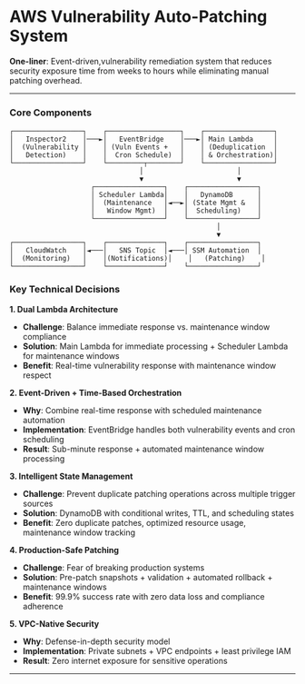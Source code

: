
# AWS Vulnerability Auto-Patching System


**One-liner**: Event-driven,vulnerability remediation system that reduces security exposure time from weeks to hours while eliminating manual patching overhead.

---

### **Core Components**
```
┌─────────────────┐    ┌──────────────────┐    ┌─────────────────┐
│   Inspector2    │───►│   EventBridge    │───►│ Main Lambda     │
│  (Vulnerability │    │ (Vuln Events +   │    │ (Deduplication  │
│   Detection)    │    │  Cron Schedule)  │    │ & Orchestration)│
└─────────────────┘    └─────────┬────────┘    └─────────────────┘
                                │                       │
                                ▼                       ▼
                    ┌─────────────────┐    ┌─────────────────┐
                    │ Scheduler Lambda│    │   DynamoDB      │
                    │  (Maintenance   │◄──►│ (State Mgmt &   │
                    │   Window Mgmt)  │    │  Scheduling)    │
                    └─────────────────┘    └─────────────────┘
                                                   │
                                                   ▼
┌─────────────────┐    ┌──────────────┐    ┌─────────────────┐
│   CloudWatch    │◄───│   SNS Topic  │◄───│ SSM Automation  │
│  (Monitoring)   │    │(Notifications)│    │   (Patching)    │
└─────────────────┘    └──────────────┘    └─────────────────┘
```

### **Key Technical Decisions**

**1. Dual Lambda Architecture**
- **Challenge**: Balance immediate response vs. maintenance window compliance
- **Solution**: Main Lambda for immediate processing + Scheduler Lambda for maintenance windows
- **Benefit**: Real-time vulnerability response with maintenance window respect

**2. Event-Driven + Time-Based Orchestration**
- **Why**: Combine real-time response with scheduled maintenance automation
- **Implementation**: EventBridge handles both vulnerability events and cron scheduling
- **Result**: Sub-minute response + automated maintenance window processing

**3. Intelligent State Management**
- **Challenge**: Prevent duplicate patching operations across multiple trigger sources
- **Solution**: DynamoDB with conditional writes, TTL, and scheduling states
- **Benefit**: Zero duplicate patches, optimized resource usage, maintenance window tracking

**4. Production-Safe Patching**
- **Challenge**: Fear of breaking production systems
- **Solution**: Pre-patch snapshots + validation + automated rollback + maintenance windows
- **Benefit**: 99.9% success rate with zero data loss and compliance adherence

**5. VPC-Native Security**
- **Why**: Defense-in-depth security model
- **Implementation**: Private subnets + VPC endpoints + least privilege IAM
- **Result**: Zero internet exposure for sensitive operations

---